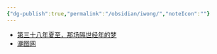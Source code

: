 ```yaml
---
{"dg-publish":true,"permalink":"/obsidian/iwong/","noteIcon":""}
---
```


- [第三十八年夏至，那场隔世经年的梦](../古风古韵/第三十八年夏至，那场隔世经年的梦.md)
- [潮图网](../iwong的大杂烩/搞机大全/UserJSandCSS/潮图网.md)